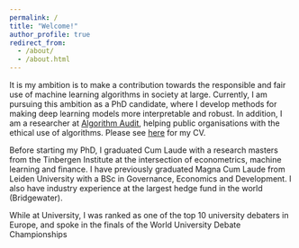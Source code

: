 ```yaml
---
permalink: /
title: "Welcome!"
author_profile: true
redirect_from: 
  - /about/
  - /about.html
---
```


It is my ambition is to make a contribution towards the responsible and fair use of machine learning algorithms in society at large. Currently, I am pursuing this ambition as a PhD candidate, where I develop methods for making deep learning models more interpretable and robust. In addition, I am a researcher at [Algorithm Audit](https://algorithmaudit.eu), helping public organisations with the ethical use of algorithms. Please see [here](https://fholstege.github.io/assets/docs/cv.pdf) for my CV.

Before starting my PhD, I graduated Cum Laude with a research masters from the Tinbergen Institute at the intersection of econometrics, machine learning and finance. I have previously graduated Magna Cum Laude from Leiden University with a BSc in Governance, Economics and Development. I also have industry experience at the largest hedge fund in the world (Bridgewater). 

While at University, I was ranked as one of the top 10 university debaters in Europe, and spoke in the finals of the World University Debate Championships